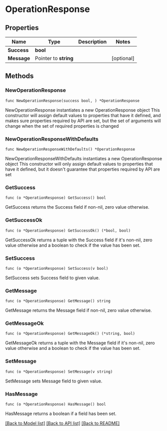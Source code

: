 # OperationResponse

## Properties

Name | Type | Description | Notes
------------ | ------------- | ------------- | -------------
**Success** | **bool** |  | 
**Message** | Pointer to **string** |  | [optional] 

## Methods

### NewOperationResponse

`func NewOperationResponse(success bool, ) *OperationResponse`

NewOperationResponse instantiates a new OperationResponse object
This constructor will assign default values to properties that have it defined,
and makes sure properties required by API are set, but the set of arguments
will change when the set of required properties is changed

### NewOperationResponseWithDefaults

`func NewOperationResponseWithDefaults() *OperationResponse`

NewOperationResponseWithDefaults instantiates a new OperationResponse object
This constructor will only assign default values to properties that have it defined,
but it doesn't guarantee that properties required by API are set

### GetSuccess

`func (o *OperationResponse) GetSuccess() bool`

GetSuccess returns the Success field if non-nil, zero value otherwise.

### GetSuccessOk

`func (o *OperationResponse) GetSuccessOk() (*bool, bool)`

GetSuccessOk returns a tuple with the Success field if it's non-nil, zero value otherwise
and a boolean to check if the value has been set.

### SetSuccess

`func (o *OperationResponse) SetSuccess(v bool)`

SetSuccess sets Success field to given value.


### GetMessage

`func (o *OperationResponse) GetMessage() string`

GetMessage returns the Message field if non-nil, zero value otherwise.

### GetMessageOk

`func (o *OperationResponse) GetMessageOk() (*string, bool)`

GetMessageOk returns a tuple with the Message field if it's non-nil, zero value otherwise
and a boolean to check if the value has been set.

### SetMessage

`func (o *OperationResponse) SetMessage(v string)`

SetMessage sets Message field to given value.

### HasMessage

`func (o *OperationResponse) HasMessage() bool`

HasMessage returns a boolean if a field has been set.


[[Back to Model list]](../README.md#documentation-for-models) [[Back to API list]](../README.md#documentation-for-api-endpoints) [[Back to README]](../README.md)


